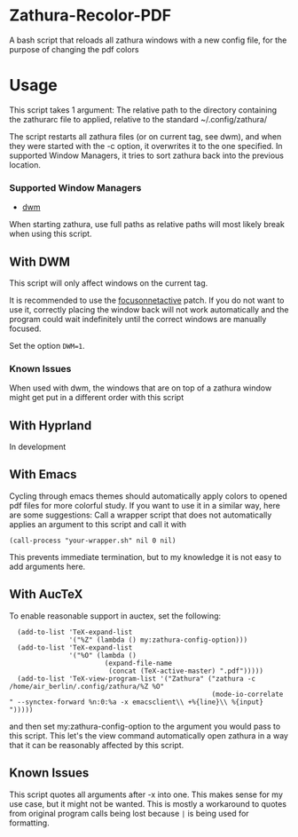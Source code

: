 # Zathura-Recolor-PDF
A bash script that reloads all zathura windows with a new config file, for the purpose of changing the pdf colors

# Usage
This script takes 1 argument: The relative path to the directory containing the zathurarc file to applied, relative to the standard ~/.config/zathura/

The script restarts all zathura files (or on current tag, see dwm), and when they were started with the -c option, it overwrites it to the one specified. In supported Window Managers, it tries to sort zathura back into the previous location.

### Supported Window Managers
- [dwm](https://dwm.suckless.org/)

When starting zathura, use full paths as relative paths will most likely break when using this script.

## With DWM
This script will only affect windows on the current tag.

It is recommended to use the [focusonnetactive](https://dwm.suckless.org/patches/focusonnetactive/) patch. If you do not want to use it, correctly placing the window back will not work automatically and the program could wait indefinitely until the correct windows are manually focused.

Set the option `DWM=1`.

### Known Issues
When used with dwm, the windows that are on top of a zathura window might get put in a different order with this script

## With Hyprland
In development

## With Emacs
Cycling through emacs themes should automatically apply colors to opened pdf files for more colorful study. If you want to use it in a similar way, here are some suggestions:
Call a wrapper script that does not automatically applies an argument to this script and call it with
``` emacs-lisp
(call-process "your-wrapper.sh" nil 0 nil)
```
This prevents immediate termination, but to my knowledge it is not easy to add arguments here.

## With AucTeX
To enable reasonable support in auctex, set the following:

``` emacs-lisp
  (add-to-list 'TeX-expand-list
               '("%Z" (lambda () my:zathura-config-option)))
  (add-to-list 'TeX-expand-list
               '("%O" (lambda ()
                        (expand-file-name
                         (concat (TeX-active-master) ".pdf")))))
  (add-to-list 'TeX-view-program-list '("Zathura" ("zathura -c /home/air_berlin/.config/zathura/%Z %O"
                                                   (mode-io-correlate " --synctex-forward %n:0:%a -x emacsclient\\ +%{line}\\ %{input} ")))))
```

and then set my:zathura-config-option to the argument you would pass to this script.
This let's the view command automatically open zathura in a way that it can be reasonably affected by this script.

## Known Issues
This script quotes all arguments after -x into one. This makes sense for my use case, but it might not be wanted. This is mostly a workaround to quotes from original program calls being lost because `|` is being used for formatting.
